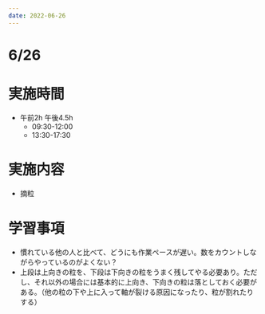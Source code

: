 ```yaml
---
date: 2022-06-26
---
```

# 6/26
# 実施時間
- 午前2h 午後4.5h
    - 09:30-12:00
    - 13:30-17:30
# 実施内容
- 摘粒
# 学習事項
- 慣れている他の人と比べて、どうにも作業ペースが遅い。数をカウントしながらやっているのがよくない？
- 上段は上向きの粒を、下段は下向きの粒をうまく残してやる必要あり。ただし、それ以外の場合には基本的に上向き、下向きの粒は落としておく必要がある。（他の粒の下や上に入って軸が裂ける原因になったり、粒が割れたりする）
